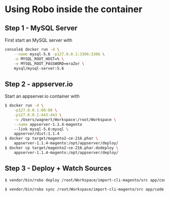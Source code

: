 # Using Robo inside the container

## Step 1 - MySQL Server

First start an MySQL server with

```sh
console$ docker run -d \
    --name mysql-5.6 -p127.0.0.1:3306:3306 \
    -e MYSQL_ROOT_HOST=% \
    -e MYSQL_ROOT_PASSWORD=eraZor \
    mysql/mysql-server:5.6
```

## Step 2 - appserver.io

Start an appserver.io container with

```sh
$ docker run -d \
    -p127.0.0.1:80:80 \
    -p127.0.0.1:443:443 \
    -v /Users/wagnert/Workspace:/root/Workspace \
    --name appserver-1.1.4-magento 
    --link mysql-5.6:mysql \
    appserver/dist:1.1.4
$ docker cp target/magento2-ce-216.phar \
    appserver-1.1.4-magento:/opt/appserver/deploy/
$ docker cp target/magento2-ce-216.phar.dodeploy \
    appserver-1.1.4-magento:/opt/appserver/deploy/
```

## Step 3 - Deploy + Watch Sources

```sh
$ vendor/bin/robo deploy /root/Workspace/import-cli-magento/src app/code
```

```sh
$ vendor/bin/robo sync /root/Workspace/import-cli-magento/src app/code
```